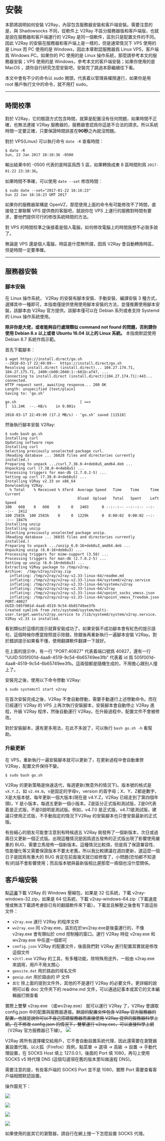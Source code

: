 # 安裝

本節將說明如何安裝 V2Ray，內容包含服務器安裝和客戶端安裝。需要注意的是，與 Shadowsocks 不同，從軟件上 V2Ray 不區分服務器版和客戶端版，也就是說在服務器和客戶端運行的 V2Ray 是同一個軟件，區別只是配置文件的不同。因此 V2Ray 的安裝在服務器和客戶端上是一樣的，但是通常情況下 VPS 使用的是 Linux 而 PC 使用的是 Windows，因此本章默認服務器爲 Linux VPS，客戶端爲 Windows PC。如果你的 PC 使用的是 Linux 操作系統，那麼請參考本文的服務器安裝；VPS 使用的是 Windows，參考本文的客戶端安裝；如果你使用的是 MacOS ，請你自行研究怎麼安裝吧，安裝完了跳過本節繼續往下看。

本文中會有不少的命令以 sudo 開頭，代表着以管理員權限運行，如果你是用 root 賬戶執行文中的命令，就不用打 sudo。

-----

## 時間校準

對於 V2Ray，它的驗證方式包含時間，就算是配置沒有任何問題，如果時間不正確，也無法連接 V2Ray 服務器的，服務器會認爲你這是不合法的請求。所以系統時間一定要正確，只要保證時間誤差在**90秒**之內就沒問題。

對於 VPS(Linux) 可以執行命令 `date -R` 查看時間：
```
$ date -R
Sun, 22 Jan 2017 10:10:36 -0500
```
輸出結果中的 -0500 代表的是時區爲西 5 區，如果轉換成東 8 區時間則爲 `2017-01-22 23:10:36`。

如果時間不準確，可以使用 `date --set` 修改時間：

```
$ sudo date --set="2017-01-22 16:16:23"
Sun 22 Jan 16:16:23 GMT 2017
```
如果你的服務器架構是 OpenVZ，那麼使用上面的命令有可能修改不了時間，直接發工單聯繫 VPS 提供商的客服吧，就說你在 VPS 上運行的服務對時間有要求，要他們提供可行的修改系統時間的方法。

對 VPS 的時間校準之後接着是個人電腦，如何修改電腦上的時間我想不必我多說了。

無論是 VPS 還是個人電腦，時區是什麼無所謂，因爲 V2Ray 會自動轉換時區，但是時間一定要準確。

-----

## 服務器安裝

### 腳本安裝

在 Linux 操作系統， V2Ray 的安裝有腳本安裝、手動安裝、編譯安裝 3 種方式，選擇其中一種即可，本指南僅提供使用使用腳本安裝的方法，並僅推薦使用腳本安裝，該腳本由 V2Ray 官方提供。該腳本僅可以在 Debian 系列或者支持 Systemd 的 Linux 操作系統使用。

**除非你是大佬，或者能夠自行處理類似 command not found 的問題，否則請你使用 Debian 8.x 以上或者 Ubuntu 16.04 以上的 Linux 系統。**
本指南默認使用 Debian 8.7 系統作爲示範。

首先下載腳本：

```
$ wget https://install.direct/go.sh
--2018-03-17 22:49:09--  https://install.direct/go.sh
Resolving install.direct (install.direct)... 104.27.174.71, 104.27.175.71, 2400:cb00:2048:1::681b:af47, ...
Connecting to install.direct (install.direct)|104.27.174.71|:443... connected.
HTTP request sent, awaiting response... 200 OK
Length: unspecified [text/plain]
Saving to: ‘go.sh’

go.sh                             [ <=>                                                 ]  11.24K  --.-KB/s    in 0.001s  

2018-03-17 22:49:09 (17.2 MB/s) - ‘go.sh’ saved [11510]
```

然後執行腳本安裝 V2Ray:

```
$ sudo bash go.sh
Installing curl
Updating software repo
Installing curl
Selecting previously unselected package curl.
(Reading database ... 36028 files and directories currently installed.)
Preparing to unpack .../curl_7.38.0-4+deb8u5_amd64.deb ...
Unpacking curl (7.38.0-4+deb8u5) ...
Processing triggers for man-db (2.7.0.2-5) ...
Setting up curl (7.38.0-4+deb8u5) ...
Installing V2Ray v2.33 on x86_64
Donwloading V2Ray.
  % Total    % Received % Xferd  Average Speed   Time    Time     Time  Current
                                 Dload  Upload   Total   Spent    Left  Speed
100   608    0   608    0     0   2403      0 --:--:-- --:--:-- --:--:--  2412
100 2583k  100 2583k    0     0  1229k      0  0:00:02  0:00:02 --:--:-- 1847k
Installing unzip
Installing unzip
Selecting previously unselected package unzip.
(Reading database ... 36035 files and directories currently installed.)
Preparing to unpack .../unzip_6.0-16+deb8u3_amd64.deb ...
Unpacking unzip (6.0-16+deb8u3) ...
Processing triggers for mime-support (3.58) ...
Processing triggers for man-db (2.7.0.2-5) ...
Setting up unzip (6.0-16+deb8u3) ...
Extracting V2Ray package to /tmp/v2ray.
Archive:  /tmp/v2ray/v2ray.zip
  inflating: /tmp/v2ray/v2ray-v2.33-linux-64/readme.md  
  inflating: /tmp/v2ray/v2ray-v2.33-linux-64/systemd/v2ray.service  
  inflating: /tmp/v2ray/v2ray-v2.33-linux-64/systemv/v2ray  
  inflating: /tmp/v2ray/v2ray-v2.33-linux-64/v2ray  
  inflating: /tmp/v2ray/v2ray-v2.33-linux-64/vpoint_socks_vmess.json  
  inflating: /tmp/v2ray/v2ray-v2.33-linux-64/vpoint_vmess_freedom.json  
PORT:40827
UUID:505f001d-4aa8-4519-9c54-6b65749ee3fb
Created symlink from /etc/systemd/system/multi-user.target.wants/v2ray.service to /lib/systemd/system/v2ray.service.
V2Ray v2.33 is installed.
```

看到類似於這樣的提示就算安裝成功了。如果安裝不成功腳本會有紅色的提示語句，這個時候你應當按照提示除錯，除錯後再重新執行一遍腳本安裝 V2Ray。對於錯誤提示如果看不懂，使用翻譯軟件翻譯一下就好。

在上面的提示中，有一行 "PORT:40827" 代表着端口號爲 40827，還有一行 "UUID:505f001d-4aa8-4519-9c54-6b65749ee3fb" 代表着 id 爲 505f001d-4aa8-4519-9c54-6b65749ee3fb。這兩個都是隨機生成的，不用擔心跟別人撞上了。

安裝完之後，使用以下命令啓動 V2Ray:

```
$ sudo systemctl start v2ray
```

在首次安裝完成之後，V2Ray 不會自動啓動，需要手動運行上述啓動命令。而在已經運行 V2Ray 的 VPS 上再次執行安裝腳本，安裝腳本會自動停止 V2Ray 進程，升級 V2Ray 程序，然後自動運行 V2Ray。在升級過程中，配置文件不會被修改。

對於安裝腳本，還有更多用法，在此不多說了，可以執行 `bash go.sh -h` 看幫助。

### 升級更新

在 VPS，重新執行一遍安裝腳本就可以更新了，在更新過程中會自動重啓 V2Ray，配置文件保持不變。

```
$ sudo bash go.sh
```

V2Ray 的更新策略是快速迭代，每週更新(無意外的情況下)。版本號的格式是 `vX.Y.Z`，如 `v2.44.0`。v是固定的字母v，version 的首字母；X、Y、Z都是數字，X是大版本號，每年更新一個大版本(現在是 v4.Y.Z，V2Ray 已經走到了第四個年頭)，Y 是小版本，每週五更新一個小版本。Z是區分正式版和測試版，Z是0代表着是正式版，不是0說明是測試版。例如，v4.7.0 是正式版，v4.7.1是測試版，建議只使用正式版，不手動指定的情況下V2Ray 的安裝腳本也只會安裝最新的正式版。

有些細心的朋友可能會注意到有時候週五 V2Ray 剛發佈了一個新版本，次日或過兩日又更新一個正式版。出現這種情況是因爲週五發佈的正式版出現了影響使用嚴重的 BUG，需要立馬發佈一個新版本。這種情況比較煩，但是爲了保證兼容性、性能優化等又需要保證版本不要太老舊。所以我比較建議在週四更新，選這麼一個日子是因爲有重大的 BUG 肯定在前面幾天就已經修復了，小問題(恐怕都不知道有)的話不會影響使用；而且版本號與最新版相比遲那麼一兩個也沒什麼關係。

## 客戶端安裝
點[這裏](https://github.com/v2ray/v2ray-core/releases)下載 V2Ray 的 Windows 壓縮包，如果是 32 位系統，下載 v2ray-windows-32.zip，如果是 64 位系統，下載 v2ray-windows-64.zip（下載速度慢或無法下載請考慮掛已有的翻牆軟件來下載）。下載並且解壓之後會有下面這些文件：
* `v2ray.exe` 運行 V2Ray 的程序文件
* `wv2ray.exe` 同 v2ray.exe，區別在於wv2ray.exe是後臺運行的，不像 v2ray.exe 會有類似於 cmd 控制檯的窗口。運行 V2Ray 時從 v2ray.exe 和 wv2ray.exe 中任選一個即可
* `config.json` V2Ray 的配置文件，後面我們對 V2Ray 進行配置其實就是修改這個文件
* `v2ctl.exe` V2Ray 的工具，有多種功能，除特殊用途外，一般由 v2ray.exe 來調用，用戶不用太關心
* `geosite.dat` 用於路由的域名文件
* `geoip.dat` 用於路由的 IP 文件
* `其它` 除上面的提到文件外，其他的不是運行 V2Ray 的必要文件。更詳細的說明可以看 doc 文件夾下的 readme.md 文件，可以通過記事本或其它的文本編輯器打開查看

實際上雙擊 v2ray.exe （或wv2ray.exe） 就可以運行 V2Ray 了，V2Ray 會讀取 config.json 中的配置與服務器連接。~~默認的配置文件包含 V2Ray 官方服務器的配置，也就是說你可以不自己搭建服務器而直接使用 V2Ray 提供的服務器科學上網。在不修改 config.json 的情況下，雙擊運行 v2ray.exe，可以直接科學上網~~（V2Ray 官方服務器已下線）。
![](../resource/images/v2rayrunnig.png)

V2Ray 將所有選擇權交給用戶，它不會自動設置系統代理，因此還需要在瀏覽器裏設置代理。以火狐（Firefox）爲例，點菜單 -> 選項 -> 高級 -> 設置 -> 手動代理設置，在 SOCKS Host 填上 127.0.0.1，後面的 Port 填 1080，再勾上使用 SOCKS v5 時代理 DNS (這個勾選項在舊的版本里叫做遠程 DNS)。

需要注意的是，有些客戶端的 SOCKS Port 並不是 1080，實際 Port 需要查看客戶端相關默認設置。

操作圖見下：

![](../resource/images/firefox_proxy_setting1.png)

![](../resource/images/firefox_proxy_setting2.png)

![](../resource/images/firefox_proxy_setting3.png)

![](../resource/images/firefox_proxy_setting4.png)

如果使用的是其它的瀏覽器，請自行在網上搜一下怎麼設置 SOCKS 代理。
